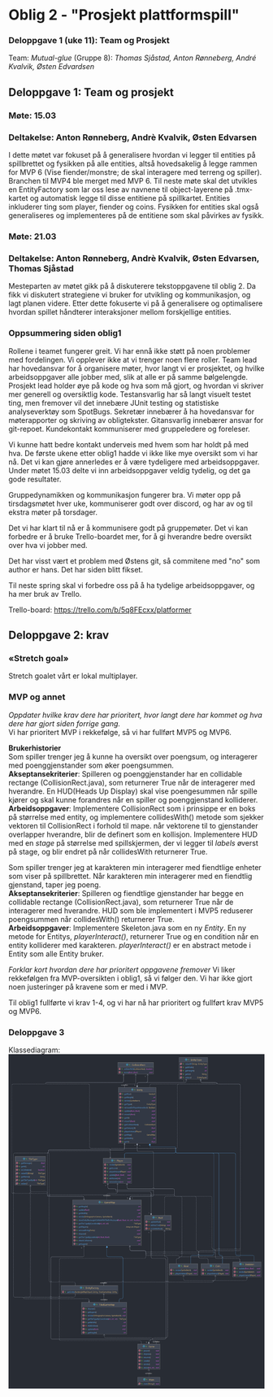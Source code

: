 # Oblig 2 - "Prosjekt plattformspill"
### Deloppgave 1 (uke 11): Team og Prosjekt
Team: *Mutual-glue* (Gruppe 8): *Thomas Sjåstad, Anton Rønneberg, André Kvalvik, Østen Edvardsen*

## Deloppgave 1: Team og prosjekt
### Møte: 15.03
### Deltakelse: Anton Rønneberg, Andrè Kvalvik, Østen Edvarsen
I dette møtet var fokuset på å generalisere hvordan vi legger til entities på spillbrettet og fysikken på alle entities, altså hovedsakelig å legge rammen for MVP 6 (Vise fiender/monstre; de skal interagere med terreng og spiller). Branchen til MVP4 ble merget med MVP 6. Til neste møte skal det utvikles en EntityFactory som lar oss lese av navnene til object-layerene på .tmx-kartet og automatisk legge til disse entitiene på spillkartet. Entities inkluderer ting som player, fiender og coins. Fysikken for entities skal også generaliseres og implementeres på de entitiene som skal påvirkes av fysikk. 

### Møte: 21.03
### Deltakelse: Anton Rønneberg, Andrè Kvalvik, Østen Edvarsen, Thomas Sjåstad
Mesteparten av møtet gikk på å diskuterere tekstoppgavene til oblig 2. Da fikk vi diskutert strategiene vi bruker for utvikling og kommunikasjon, og lagt planen videre. Etter dette fokuserte vi på å generalisere og optimalisere hvordan spillet håndterer interaksjoner mellom forskjellige entities. 


### Oppsummering siden oblig1
Rollene i teamet fungerer greit. Vi har ennå ikke støtt på noen problemer med fordelingen. Vi opplever ikke at vi trenger noen flere roller. Team lead har hovedansvar for å organisere møter, hvor langt vi er prosjektet, og hvilke arbeidsoppgaver alle jobber med, slik at alle er på samme bølgelengde. Prosjekt lead holder øye på kode og hva som må gjort, og hvordan vi skriver mer generell og oversiktlig kode. Testansvarlig har så langt visuelt testet ting, men fremover vil det innebære JUnit testing og statistiske analyseverktøy som SpotBugs. Sekretær innebærer å ha hovedansvar for møterapporter og skriving av obligtekster. Gitansvarlig innebærer ansvar for git-repoet. Kundekontakt kommuniserer med gruppeledere og foreleser. 

Vi kunne hatt bedre kontakt underveis med hvem som har holdt på med hva. De første ukene etter oblig1 hadde vi ikke like mye oversikt som vi har nå. Det vi kan gjøre annerledes er å være tydeligere med arbeidsoppgaver. Under møtet 15.03 delte vi inn arbeidsoppgaver veldig tydelig, og det ga gode resultater. 

Gruppedynamikken og kommunikasjon fungerer bra. Vi møter opp på tirsdagsmøtet hver uke, kommuniserer godt over discord, og har av og til ekstra møter på torsdager. 

Det vi har klart til nå er å kommunisere godt på gruppemøter. Det vi kan forbedre er å bruke Trello-boardet mer, for å gi hverandre bedre oversikt over hva vi jobber med. 

Det har visst vært et problem med Østens git, så commitene med "no" som author er hans. Det har siden blitt fikset.

Til neste spring skal vi forbedre oss på å ha tydelige arbeidsoppgaver, og ha mer bruk av Trello. 

Trello-board: https://trello.com/b/5q8FEcxx/platformer


## Deloppgave 2: krav
### «Stretch goal»
Stretch goalet vårt er lokal multiplayer. 

### MVP og annet
*Oppdater hvilke krav dere har prioritert, hvor langt dere har kommet og hva dere har gjort siden forrige gang.* <br> Vi har prioritert MVP i rekkefølge, så vi har fullført MVP5 og MVP6. 

<b>Brukerhistorier </b> <br>
Som spiller trenger jeg å kunne ha oversikt over poengsum, og interagerer med poenggjenstander som øker poengsummen.
<br><b>Akseptansekriterier</b>: Spilleren og poenggjenstander har en collidable rectange (CollisionRect.java), som returnerer True når de interagerer med hverandre. En HUD(Heads Up Display) skal vise poengesummen når spille kjører og skal kunne forandres når en spiller og poenggjenstand kolliderer.
<br><b>Arbeidsoppgaver</b>: Implementere CollisionRect som i prinsippe er en boks på størrelse med entity, og implementere collidesWith() metode som sjekker vektoren til CollisionRect i forhold til mape. når vektorene til to gjenstander overlapper hverandre, blir de definert som en kollisjon. Implementere HUD med en _stage_ på størrelse med spillskjermen, der vi legger til _labels_ øverst på stage, og blir endret på når collidesWith returnerer True.

Som spiller trenger jeg at karakteren min interagerer med fiendtlige enheter som viser på spillbrettet. Når karakteren min interagerer med en fiendtlig gjenstand, taper jeg poeng.
<br><b>Akseptansekriterier</b>: Spilleren og fiendtlige gjenstander har begge en collidable rectange (CollisionRect.java), som returnerer True når de interagerer med hverandre. HUD som ble implementert i MVP5 reduserer poengsummen når collidesWith() returnerer True.
<br><b>Arbeidsoppgaver</b>: Implementere Skeleton.java som en ny _Entity_. En ny metode for Entitys, _playerInteract()_, returnerer True og en condition når en entity kolliderer med karakteren. _playerInteract()_ er en abstract metode i Entity som alle Entity bruker.


*Forklar kort hvordan dere har prioritert oppgavene fremover*
Vi liker rekkefølgen fra MVP-oversikten i oblig1, så vi følger den. Vi har ikke gjort noen justeringer på kravene som er med i MVP. 

Til oblig1 fullførte vi krav 1-4, og vi har nå har prioritert og fullført krav MVP5 og MVP6. 


### Deloppgave 3
Klassediagram:
![Klassediagram](/Deliverables/klassediagram.png " Klassediagram")



